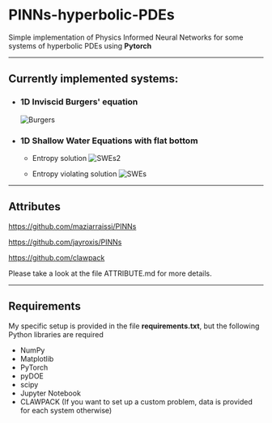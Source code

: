 # PINNs-hyperbolic-PDEs
Simple implementation of Physics Informed Neural Networks for some systems of hyperbolic PDEs using **Pytorch**


-------------------------------------------

## Currently implemented systems:
- ### 1D Inviscid Burgers' equation
  ![Burgers](https://github.com/carlosmunozmoncayo/PINNs-hyperbolic-PDEs/assets/29715468/dc930538-bc51-425f-9729-09895025e0f4)

- ### 1D Shallow Water Equations with flat bottom
    - Entropy solution
      ![SWEs2](https://github.com/carlosmunozmoncayo/PINNs-hyperbolic-PDEs/assets/29715468/9a0f7f2d-4708-479b-b58e-1c36bfc7b03c)

    - Entropy violating solution
      ![SWEs](https://github.com/carlosmunozmoncayo/PINNs-hyperbolic-PDEs/assets/29715468/e196789a-f57b-490c-b9b2-036ca25b0624)



-------------------------------------------
## Attributes

https://github.com/maziarraissi/PINNs

https://github.com/jayroxis/PINNs

https://github.com/clawpack

Please take a look at the file ATTRIBUTE.md for more details.


-------------------------------------------
## Requirements
My specific setup is provided in the file **requirements.txt**, but the following Python libraries are required
- NumPy 
- Matplotlib
- PyTorch
- pyDOE
- scipy
- Jupyter Notebook
- CLAWPACK (If you want to set up a custom problem, data is provided for each system otherwise)





